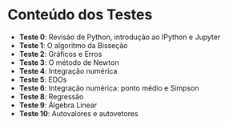# Conteúdo dos Testes

- **Teste 0**: Revisão de Python, introdução ao IPython e Jupyter
- **Teste 1**: O algoritmo da Bisseção
- **Teste 2**: Gráficos e Erros
- **Teste 3**: O método de Newton
- **Teste 4**: Integração numérica
- **Teste 5**: EDOs
- **Teste 6**: Integração numérica: ponto médio e Simpson
- **Teste 8**: Regressão
- **Teste 9**: Álgebra Linear
- **Teste 10**: Autovalores e autovetores
